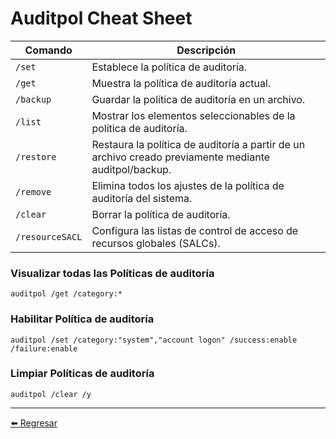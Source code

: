 # Auditpol Cheat Sheet

Comando | Descripción
-- |  --
`/set` | Establece la política de auditoría.
`/get` | Muestra la política de auditoría actual.
`/backup` | Guardar la política de auditoría en un archivo.
`/list` | Mostrar los elementos seleccionables de la política de auditoría.
`/restore` | Restaura la política de auditoría a partir de un archivo creado previamente mediante auditpol/backup.
`/remove` | Elimina todos los ajustes de la política de auditoría del sistema.
`/clear` | Borrar la política de auditoría.
`/resourceSACL` | Configura las listas de control de acceso de recursos globales (SALCs).

### Visualizar todas las Políticas de auditoría
```
auditpol /get /category:*
```

### Habilitar Política de auditoría
```
auditpol /set /category:"system","account logon" /success:enable /failure:enable
```

### Limpiar Políticas de auditoría
```
auditpol /clear /y
```

---

[:arrow_left: Regresar](https://github.com/m4lal0/cheatsheets)